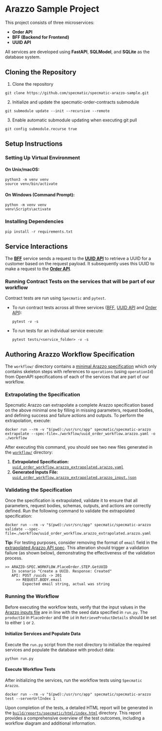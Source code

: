 # Arazzo Sample Project

This project consists of three microservices:
- **Order API**
- **BFF (Backend for Frontend)**
- **UUID API**

All services are developed using **FastAPI**, **SQLModel**, and **SQLite** as the database system.

## Cloning the Repository

1. Clone the repository
```shell
git clone https://github.com/specmatic/specmatic-arazzo-sample.git
```

2. Initialize and update the specmatic-order-contracts submodule
```shell
git submodule update --init --recursive --remote
```

3. Enable automatic submodule updating when executing git pull
```shell
git config submodule.recurse true
```

## Setup Instructions

### Setting Up Virtual Environment
#### On Unix/macOS:
```shell
python3 -m venv venv
source venv/bin/activate
```

#### On Windows (Command Prompt):
```shell
python -m venv venv
venv\Scripts\activate
```

### Installing Dependencies
```shell
pip install -r requirements.txt
```

## Service Interactions
The **[BFF](bff/)** service sends a request to the **[UUID API](uuid_api/)** to retrieve a UUID for a customer based on the request payload.
It subsequently uses this UUID to make a request to the **[Order API](order_api)**.

### Running Contract Tests on the services that will be part of our workflow

Contract tests are run using `Specmatic` and `pytest`.

- To run contract tests across all three services ([BFF](bff/), [UUID API](uuid_api/) and [Order API](order_api)):
  ```shell
  pytest -v -s
  ```
- To run tests for an individual service execute:
  ```shell
  pytest tests/<service_folder> -v -s
  ```

## Authoring Arazzo Workflow Specification

The `workflow/` directory contains a [minimal Arazzo specification](workflow/uuid_order_workflow.arazzo.yaml) which only contains skeleton steps with references to `operations` (using `operationId`) from OpenAPI specifications of each of the services that are part of our workflow.

### Extrapolating the Specification

Specmatic Arazzo can extrapolate a complete Arazzo specification based on the above minimal one by filling in missing parameters, request bodies, and defining success and failure actions and outputs.
To perform the extrapolation, execute:

```shell
docker run --rm -v "$(pwd):/usr/src/app" specmatic/specmatic-arazzo extrapolate --spec-file=./workflow/uuid_order_workflow.arazzo.yaml -o ./workflow
```

After executing this command, you should see two new files generated in the [`workflow/`](workflow/) directory:

1. **Extrapolated Specification:** [`uuid_order_workflow.arazzo_extrapolated.arazzo.yaml`](workflow/uuid_order_workflow.arazzo_extrapolated.arazzo.yaml)
2. **Generated Inputs File:** [`uuid_order_workflow.arazzo_extrapolated.arazzo_input.json`](workflow/uuid_order_workflow.arazzo_extrapolated.arazzo_input.json)

### Validating the Specification

Once the specification is extrapolated, validate it to ensure that all parameters, request bodies, schemas, outputs, and actions are correctly defined.
Run the following command to validate the extrapolated specification:

```shell
docker run --rm -v "$(pwd):/usr/src/app" specmatic/specmatic-arazzo validate --spec-file=./workflow/uuid_order_workflow.arazzo_extrapolated.arazzo.yaml
```

**Tip:** For testing purposes, consider removing the format of `email` field in the [extrapolated Arazzo API spec](workflow/uuid_order_workflow.arazzo_extrapolated.arazzo.yaml).
This alteration should trigger a validation failure (as shown below), demonstrating the effectiveness of the validation process.

```shell
>> ARAZZO-SPEC.WORKFLOW.PlaceOrder.STEP.GetUUID
   In scenario "Create a UUID. Response: Created"
   API: POST /uuids -> 201
     >> REQUEST.BODY.email
        Expected email string, actual was string
```

### Running the Workflow

Before executing the workflow tests, verify that the input values in the [Arazzo inputs file](workflow/uuid_order_workflow.arazzo_extrapolated.arazzo_input.json) are in line with the seed data specified in `run.py`.
The `productId` in `PlaceOrder` and the `id` in `RetrieveProductDetails` should be set to either `1` or `2`.

#### Initialize Services and Populate Data
Execute the `run.py` script from the root directory to initialize the required services and populate the database with product data:

```shell
python run.py
```

#### Execute Workflow Tests
After initializing the services, run the workflow tests using `Specmatic Arazzo`.

```shell
docker run --rm -v "$(pwd):/usr/src/app" specmatic/specmatic-arazzo test --serverUrlIndex 1
```

Upon completion of the tests, a detailed HTML report will be generated in the [`build/reports/specmatic/html/index.html`](build/reports/specmatic/html/index.html) directory. 
This report provides a comprehensive overview of the test outcomes, including a workflow diagram and additional information.
